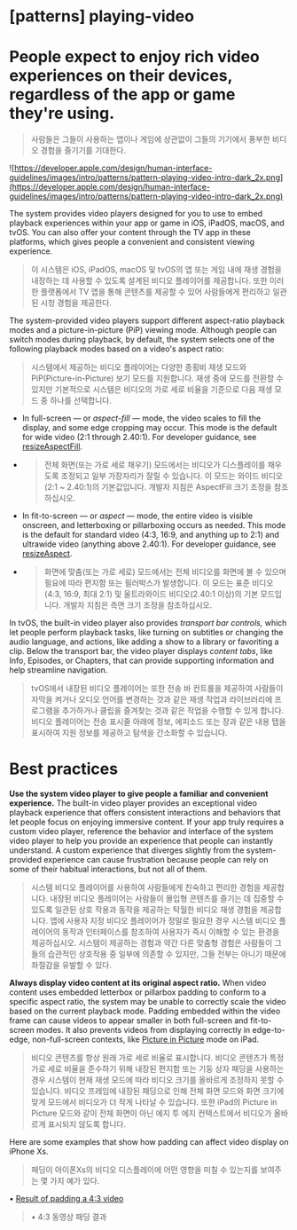 # **[patterns] playing-video**

# People expect to enjoy rich video experiences on their devices, regardless of the app or game they're using.
> 사람들은 그들이 사용하는 앱이나 게임에 상관없이 그들의 기기에서 풍부한 비디오 경험을 즐기기를 기대한다.
>




![https://developer.apple.com/design/human-interface-guidelines/images/intro/patterns/pattern-playing-video-intro-dark_2x.png](https://developer.apple.com/design/human-interface-guidelines/images/intro/patterns/pattern-playing-video-intro-dark_2x.png)

The system provides video players designed for you to use to embed playback experiences within your app or game in iOS, iPadOS, macOS, and tvOS. You can also offer your content through the TV app in these platforms, which gives people a convenient and consistent viewing experience.
> 이 시스템은 iOS, iPadOS, macOS 및 tvOS의 앱 또는 게임 내에 재생 경험을 내장하는 데 사용할 수 있도록 설계된 비디오 플레이어를 제공합니다. 또한 이러한 플랫폼에서 TV 앱을 통해 콘텐츠를 제공할 수 있어 사람들에게 편리하고 일관된 시청 경험을 제공한다.
>




The system-provided video players support different aspect-ratio playback modes and a picture-in-picture (PiP) viewing mode. Although people can switch modes during playback, by default, the system selects one of the following playback modes based on a video's aspect ratio:
> 시스템에서 제공하는 비디오 플레이어는 다양한 종횡비 재생 모드와 PiP(Picture-in-Picture) 보기 모드를 지원합니다. 재생 중에 모드를 전환할 수 있지만 기본적으로 시스템은 비디오의 가로 세로 비율을 기준으로 다음 재생 모드 중 하나를 선택합니다.
>




- In full-screen — or *aspect-fill* — mode, the video scales to fill the display, and some edge cropping may occur. This mode is the default for wide video (2:1 through 2.40:1). For developer guidance, see [resizeAspectFill](https://developer.apple.com/documentation/avfoundation/avlayervideogravity/1385607-resizeaspectfill).
- >  전체 화면(또는 가로 세로 채우기) 모드에서는 비디오가 디스플레이를 채우도록 조정되고 일부 가장자리가 잘릴 수 있습니다. 이 모드는 와이드 비디오(2:1 ~ 2.40:1)의 기본값입니다. 개발자 지침은 AspectFill 크기 조정을 참조하십시오.

- In fit-to-screen — or *aspect* — mode, the entire video is visible onscreen, and letterboxing or pillarboxing occurs as needed. This mode is the default for standard video (4:3, 16:9, and anything up to 2:1) and ultrawide video (anything above 2.40:1). For developer guidance, see [resizeAspect](https://developer.apple.com/documentation/avfoundation/avlayervideogravity/1387116-resizeaspect).
- >  화면에 맞춤(또는 가로 세로) 모드에서는 전체 비디오를 화면에 볼 수 있으며 필요에 따라 편지함 또는 필러박스가 발생합니다. 이 모드는 표준 비디오(4:3, 16:9, 최대 2:1) 및 울트라와이드 비디오(2.40:1 이상)의 기본 모드입니다. 개발자 지침은 측면 크기 조정을 참조하십시오.


In tvOS, the built-in video player also provides *transport bar controls,* which let people perform playback tasks, like turning on subtitles or changing the audio language, and actions, like adding a show to a library or favoriting a clip. Below the transport bar, the video player displays *content tabs*, like Info, Episodes, or Chapters, that can provide supporting information and help streamline navigation.
> tvOS에서 내장된 비디오 플레이어는 또한 전송 바 컨트롤을 제공하여 사람들이 자막을 켜거나 오디오 언어를 변경하는 것과 같은 재생 작업과 라이브러리에 프로그램을 추가하거나 클립을 즐겨찾는 것과 같은 작업을 수행할 수 있게 합니다. 비디오 플레이어는 전송 표시줄 아래에 정보, 에피소드 또는 장과 같은 내용 탭을 표시하여 지원 정보를 제공하고 탐색을 간소화할 수 있습니다.
>




# **Best practices**

**Use the system video player to give people a familiar and convenient experience.** The built-in video player provides an exceptional video playback experience that offers consistent interactions and behaviors that let people focus on enjoying immersive content. If your app truly requires a custom video player, reference the behavior and interface of the system video player to help you provide an experience that people can instantly understand. A custom experience that diverges slightly from the system-provided experience can cause frustration because people can rely on some of their habitual interactions, but not all of them.
> 시스템 비디오 플레이어를 사용하여 사람들에게 친숙하고 편리한 경험을 제공합니다. 내장된 비디오 플레이어는 사람들이 몰입형 콘텐츠를 즐기는 데 집중할 수 있도록 일관된 상호 작용과 동작을 제공하는 탁월한 비디오 재생 경험을 제공합니다. 앱에 사용자 지정 비디오 플레이어가 정말로 필요한 경우 시스템 비디오 플레이어의 동작과 인터페이스를 참조하여 사용자가 즉시 이해할 수 있는 환경을 제공하십시오. 시스템이 제공하는 경험과 약간 다른 맞춤형 경험은 사람들이 그들의 습관적인 상호작용 중 일부에 의존할 수 있지만, 그들 전부는 아니기 때문에 좌절감을 유발할 수 있다.
>




**Always display video content at its original aspect ratio.** When video content uses embedded letterbox or pillarbox padding to conform to a specific aspect ratio, the system may be unable to correctly scale the video based on the current playback mode. Padding embedded within the video frame can cause videos to appear smaller in both full-screen and fit-to-screen modes. It also prevents videos from displaying correctly in edge-to-edge, non-full-screen contexts, like [Picture in Picture](https://developer.apple.com/design/human-interface-guidelines/patterns/multitasking/#multitasking-on-ipad) mode on iPad.
> 비디오 콘텐츠를 항상 원래 가로 세로 비율로 표시합니다. 비디오 콘텐츠가 특정 가로 세로 비율을 준수하기 위해 내장된 편지함 또는 기둥 상자 패딩을 사용하는 경우 시스템이 현재 재생 모드에 따라 비디오 크기를 올바르게 조정하지 못할 수 있습니다. 비디오 프레임에 내장된 패딩으로 인해 전체 화면 모드와 화면 크기에 맞게 모드에서 비디오가 더 작게 나타날 수 있습니다. 또한 iPad의 Picture in Picture 모드와 같이 전체 화면이 아닌 에지 투 에지 컨텍스트에서 비디오가 올바르게 표시되지 않도록 합니다.
>




Here are some examples that show how padding can affect video display on iPhone Xs.
> 패딩이 아이폰Xs의 비디오 디스플레이에 어떤 영향을 미칠 수 있는지를 보여주는 몇 가지 예가 있다.
>




• [Result of padding a 4:3 video](../patterns/playing-video#)
> • 4:3 동영상 패딩 결과
>



